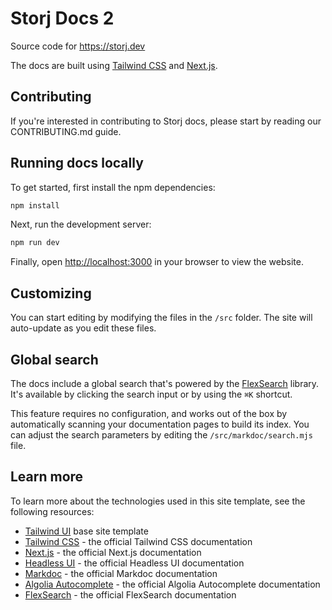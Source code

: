 # Storj Docs 2

Source code for <https://storj.dev>

The docs are built using [Tailwind CSS](https://tailwindcss.com) and [Next.js](https://nextjs.org).

## Contributing

If you're interested in contributing to Storj docs, please start by reading our CONTRIBUTING.md guide.

## Running docs locally

To get started, first install the npm dependencies:

```bash
npm install
```

Next, run the development server:

```bash
npm run dev
```

Finally, open <http://localhost:3000> in your browser to view the website.

## Customizing

You can start editing by modifying the files in the `/src` folder. The site will auto-update as you edit these files.

## Global search

The docs include a global search that's powered by the [FlexSearch](https://github.com/nextapps-de/flexsearch) library. It's available by clicking the search input or by using the `⌘K` shortcut.

This feature requires no configuration, and works out of the box by automatically scanning your documentation pages to build its index. You can adjust the search parameters by editing the `/src/markdoc/search.mjs` file.

## Learn more

To learn more about the technologies used in this site template, see the following resources:

- [Tailwind UI](https://tailwindui.com) base site template
- [Tailwind CSS](https://tailwindcss.com/docs) - the official Tailwind CSS documentation
- [Next.js](https://nextjs.org/docs) - the official Next.js documentation
- [Headless UI](https://headlessui.dev) - the official Headless UI documentation
- [Markdoc](https://markdoc.io) - the official Markdoc documentation
- [Algolia Autocomplete](https://www.algolia.com/doc/ui-libraries/autocomplete/introduction/what-is-autocomplete/) - the official Algolia Autocomplete documentation
- [FlexSearch](https://github.com/nextapps-de/flexsearch) - the official FlexSearch documentation
